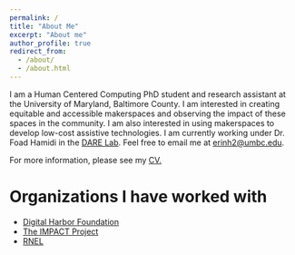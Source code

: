 ```yaml
---
permalink: /
title: "About Me"
excerpt: "About me"
author_profile: true
redirect_from: 
  - /about/
  - /about.html
---
```


I am a Human Centered Computing PhD student and research assistant at the University of Maryland, Baltimore County. I am interested in creating equitable and accessible makerspaces and observing the impact of these spaces in the community. I am also interested in using makerspaces to develop low-cost assistive technologies. I am currently working under Dr. Foad Hamidi in the <a target="_blank" href="https://www.participatoryfutures.com/">DARE Lab</a>. Feel free to email me at <a href="mailto:erinh2@umbc.edu">erinh2@umbc.edu</a>. 

For more information, please see my <a href="https://drive.google.com/file/d/1W21oa4p1ywtCo1YXrac35DSO_YU8s74g/view?usp=sharing" target="_blank">CV.</a>


Organizations I have worked with
======
<ul>
  <li><a target="_blank" href="https://www.digitalharbor.org/">Digital Harbor Foundation</a></li>
  <li><a target="_blank" href="https://idea2impact.org/">The IMPACT Project</a></li>
  <li><a target="_blank" href="http://www.rnel.pitt.edu/">RNEL</a></li>
 </ul>
